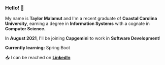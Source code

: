 ### Hello! 👋

My name is **Taylor Malamut** and I'm a recent graduate of **Coastal Carolina University**, earning a degree in **Information Systems** with a cognate in **Computer Science.**

In **August 2021**, I'll be joining **Capgemini** to work in **Software Development**! 

**Currently learning:** Spring Boot

:inbox_tray: I can be reached on [**LinkedIn**](https://www.linkedin.com/in/tmalamut)

<!--
**tmalamut/tmalamut** is a ✨ _special_ ✨ repository because its `README.md` (this file) appears on your GitHub profile.

Here are some ideas to get you started:


- 👯 I’m looking to collaborate on ...
- 🤔 I’m looking for help with ...
- 💬 Ask me about ...
- 📫 How to reach me: ...
- 😄 Pronouns: ...
- ⚡ Fun fact: ...
-->
